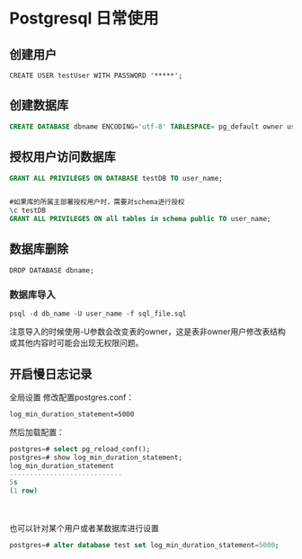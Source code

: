 # Postgresql 日常使用

## 创建用户

```
CREATE USER testUser WITH PASSWORD '*****';
```

## 创建数据库

```sql
CREATE DATABASE dbname ENCODING='utf-8' TABLESPACE= pg_default owner user_name;
```



## 授权用户访问数据库

```sql
GRANT ALL PRIVILEGES ON DATABASE testDB TO user_name;


#如果库的所属主部署授权用户时，需要对schema进行授权
\c testDB
GRANT ALL PRIVILEGES ON all tables in schema public TO user_name;
```



## 数据库删除

```
DROP DATABASE dbname;
```



### 数据库导入

```shell
psql -d db_name -U user_name -f sql_file.sql
```

注意导入的时候使用-U参数会改变表的owner，这是表非owner用户修改表结构或其他内容时可能会出现无权限问题。



## 开启慢日志记录

全局设置
修改配置postgres.conf：

```shell
log_min_duration_statement=5000
```

然后加载配置：

```sql
postgres=# select pg_reload_conf();
postgres=# show log_min_duration_statement;
log_min_duration_statement
----------------------------
5s
(1 row)
```

　　

也可以针对某个用户或者某数据库进行设置

```sql
postgres=# alter database test set log_min_duration_statement=5000;
```